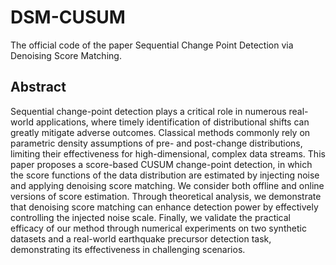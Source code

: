 # DSM-CUSUM
The official code of the paper Sequential Change Point Detection via Denoising Score Matching. 

## Abstract

Sequential change-point detection plays a critical role in numerous real-world applications, where timely identification of distributional shifts can greatly mitigate adverse outcomes. Classical methods commonly rely on parametric density assumptions of pre- and post-change distributions, limiting their effectiveness for high-dimensional, complex data streams. This paper proposes a score-based CUSUM change-point detection, in which the score functions of the data distribution are estimated by injecting noise and applying denoising score matching. We consider both offline and online versions of score estimation. Through theoretical analysis, we demonstrate that denoising score matching can enhance detection power by effectively controlling the injected noise scale. Finally, we validate the practical efficacy of our method through numerical experiments on two synthetic datasets and a real-world earthquake precursor detection task, demonstrating its effectiveness in challenging scenarios.
